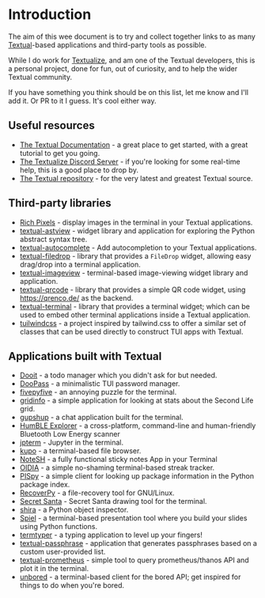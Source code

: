 # Introduction

The aim of this wee document is to try and collect together links to as many
[Textual](https://textual.textualize.io/)-based applications and third-party
tools as possible.

While I do work for [Textualize](https://www.textualize.io/), and am one of
the Textual developers, this is a personal project, done for fun, out of
curiosity, and to help the wider Textual community.

If you have something you think should be on this list, let me know and I'll
add it. Or PR to it I guess. It's cool either way.

## Useful resources

- [The Textual Documentation](https://textual.textualize.io/) - a great
  place to get started, with a great tutorial to get you going.
- [The Textualize Discord Server](https://discord.gg/Enf6Z3qhVr) - if you're
  looking for some real-time help, this is a good place to drop by.
- [The Textual repository](https://github.com/Textualize/textual) - for the
  very latest and greatest Textual source.

## Third-party libraries

- [Rich Pixels](https://github.com/darrenburns/rich-pixels) - display images
  in the terminal in your Textual applications.
- [textual-astview](https://github.com/davep/textual-astview) - widget
  library and application for exploring the Python abstract syntax tree.
- [textual-autocomplete](https://github.com/darrenburns/textual-autocomplete) -
  Add autocompletion to your Textual applications.
- [textual-filedrop](https://github.com/agmmnn/textual-filedrop) - library
  that provides a `FileDrop` widget, allowing easy drag/drop into a terminal
  application.
- [textual-imageview](https://github.com/adamviola/textual-imageview) -
  terminal-based image-viewing widget library and application.
- [textual-qrcode](https://github.com/davep/textual-qrcode) - library that
  provides a simple QR code widget, using https://qrenco.de/ as the backend.
- [textual-terminal](https://github.com/mitosch/textual-terminal) - library
  that provides a terminal widget; which can be used to embed other terminal
  applications inside a Textual application.
- [tuilwindcss](https://github.com/koaning/tuilwindcss) - a project inspired
  by tailwind.css to offer a similar set of classes that can be used
  directly to construct TUI apps with Textual.

## Applications built with Textual

- [Dooit](https://github.com/kraanzu/dooit) - a todo manager which you
  didn't ask for but needed.
- [DooPass](https://github.com/doopath/PasswordManager) - a minimalistic TUI
  password manager.
- [fivepyfive](https://github.com/davep/fivepyfive) - an annoying puzzle for
  the terminal.
- [gridinfo](https://github.com/davep/gridinfo) - a simple application for
  looking at stats about the Second Life grid.
- [gupshup](https://github.com/kraanzu/gupshup) - a chat application built
  for the terminal.
- [HumBLE Explorer](https://github.com/koenvervloesem/humble-explorer) - a
  cross-platform, command-line and human-friendly Bluetooth Low Energy scanner
- [jpterm](https://github.com/davidbrochart/jpterm) - Jupyter in the
  terminal.
- [kupo](https://github.com/darrenburns/kupo) - a terminal-based file
  browser.
- [NoteSH](https://github.com/Cvaniak/NoteSH) - a fully functional sticky notes App in your Terminal
- [OIDIA](https://github.com/davep/oidia) - a simple no-shaming
  terminal-based streak tracker.
- [PISpy](https://github.com/davep/pispy) - a simple client for looking up
  package information in the Python package index.
- [RecoverPy](https://github.com/PabloLec/RecoverPy) - a file-recovery tool
  for GNU/Linux.
- [Secret Santa](https://github.com/rodrigogiraoserrao/Secret-Santa) -
  Secret Santa drawing tool for the terminal.
- [shira](https://github.com/darrenburns/shira) - a Python object inspector.
- [Spiel](https://github.com/JoshKarpel/spiel) - a terminal-based presentation
  tool where you build your slides using Python functions.
- [termtyper](https://github.com/kraanzu/termtyper) - a typing application
  to level up your fingers!
- [textual-passphrase](https://github.com/JoshPaulie/textual-passphrase) -
  application that generates passphrases based on a custom user-provided
  list.
- [textual-prometheus](https://github.com/UmBsublime/textual-prometheus) - 
  simple tool to query prometheus/thanos API and plot it in the terminal.
- [unbored](https://github.com/davep/unbored) - a terminal-based client for
  the bored API; get inspired for things to do when you're bored.

[//]: # (README.md ends here)
